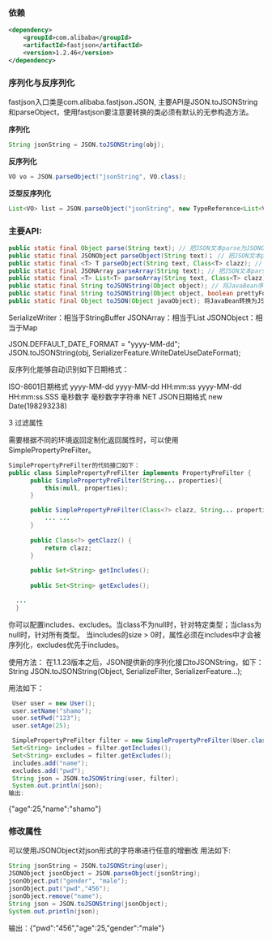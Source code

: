 ### 依赖

```xml
<dependency>
    <groupId>com.alibaba</groupId>
    <artifactId>fastjson</artifactId>
    <version>1.2.46</version>
</dependency>
```

### 序列化与反序列化

fastjson入口类是com.alibaba.fastjson.JSON, 主要API是JSON.toJSONString和parseObject，使用fastjson要注意要转换的类必须有默认的无参构造方法。

**序列化**

```java
String jsonString = JSON.toJSONString(obj);
```

**反序列化**

```java
VO vo = JSON.parseObject("jsonString", VO.class);
```

**泛型反序列化**

```java
List<VO> list = JSON.parseObject("jsonString", new TypeReference<List<VO>>(){});
```

### 主要API:

```java
public static final Object parse(String text); // 把JSON文本parse为JSONObject或者JSONArray 
public static final JSONObject parseObject(String text)； // 把JSON文本parse成JSONObject    
public static final <T> T parseObject(String text, Class<T> clazz); // 把JSON文本parse为JavaBean 
public static final JSONArray parseArray(String text); // 把JSON文本parse成JSONArray 
public static final <T> List<T> parseArray(String text, Class<T> clazz); //把JSON文本parse成JavaBean集合 
public static final String toJSONString(Object object); // 将JavaBean序列化为JSON文本 
public static final String toJSONString(Object object, boolean prettyFormat); // 将JavaBean序列化为带格式的JSON文本 
public static final Object toJSON(Object javaObject); 将JavaBean转换为JSONObject或者JSONArray。
```

SerializeWriter：相当于StringBuffer
JSONArray：相当于List
JSONObject：相当于Map

JSON.DEFFAULT_DATE_FORMAT = "yyyy-MM-dd";  
JSON.toJSONString(obj, SerializerFeature.WriteDateUseDateFormat);

反序列化能够自动识别如下日期格式：

ISO-8601日期格式
yyyy-MM-dd
yyyy-MM-dd HH:mm:ss
yyyy-MM-dd HH:mm:ss.SSS
毫秒数字
毫秒数字字符串
NET JSON日期格式
new Date(198293238)

3 过滤属性

需要根据不同的环境返回定制化返回属性时，可以使用SimplePropertyPreFilter。

```java
SimplePropertyPreFilter的代码接口如下：
public class SimplePropertyPreFilter implements PropertyPreFilter {      
      public SimplePropertyPreFilter(String... properties){
          this(null, properties);
      }

      public SimplePropertyPreFilter(Class<?> clazz, String... properties){
          ... ...
      }
    
      public Class<?> getClazz() {
          return clazz;
      }
    
      public Set<String> getIncludes();
    
      public Set<String> getExcludes();

  ...
  }
```


你可以配置includes、excludes。当class不为null时，针对特定类型；当class为null时，针对所有类型。
当includes的size > 0时，属性必须在includes中才会被序列化，excludes优先于includes。

使用方法：
在1.1.23版本之后，JSON提供新的序列化接口toJSONString，如下：
String JSON.toJSONString(Object, SerializeFilter, SerializerFeature...);

用法如下：

```java
 User user = new User();
 user.setName("shamo");
 user.setPwd("123");
 user.setAge(25);

 SimplePropertyPreFilter filter = new SimplePropertyPreFilter(User.class, "pwd", "age");
 Set<String> includes = filter.getIncludes();
 Set<String> excludes = filter.getExcludes();
 includes.add("name");
 excludes.add("pwd");
 String json = JSON.toJSONString(user, filter);
 System.out.println(json);
输出:
```


{"age":25,"name":"shamo"}

### 修改属性

可以使用JSONObject对json形式的字符串进行任意的增删改
用法如下:

```java
String jsonString = JSON.toJSONString(user);
JSONObject jsonObject = JSON.parseObject(jsonString);
jsonObject.put("gender", "male");
jsonObject.put("pwd","456");
jsonObject.remove("name");
String json = JSON.toJSONString(jsonObject);
System.out.println(json);
```


输出：{"pwd":"456","age":25,"gender":"male"}

